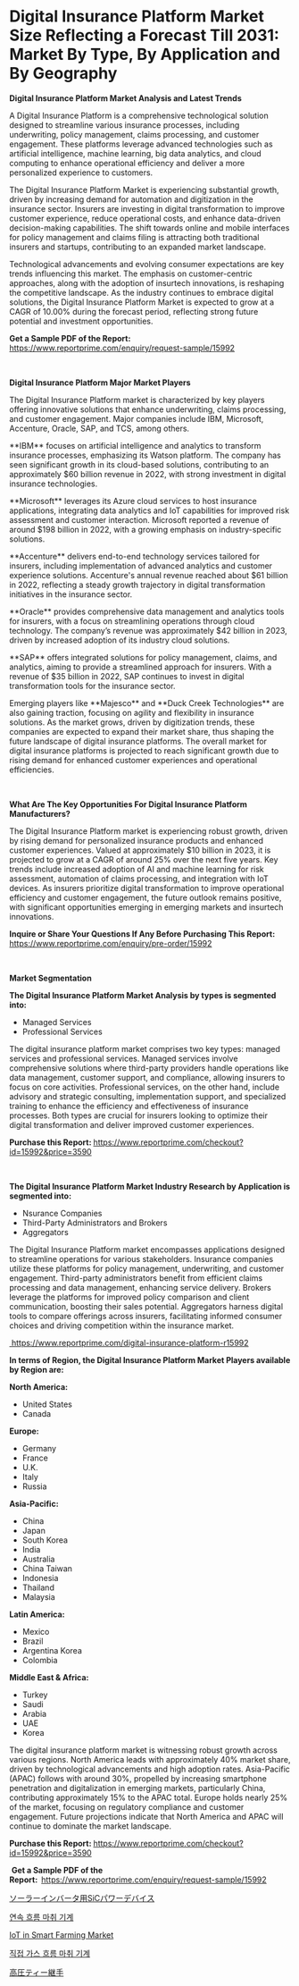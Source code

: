 <p><h1>Digital Insurance Platform Market Size Reflecting a Forecast Till 2031: Market By Type, By Application and By Geography</h1></p><p><strong>Digital Insurance Platform Market Analysis and Latest Trends</strong></p>
<p><p>A Digital Insurance Platform is a comprehensive technological solution designed to streamline various insurance processes, including underwriting, policy management, claims processing, and customer engagement. These platforms leverage advanced technologies such as artificial intelligence, machine learning, big data analytics, and cloud computing to enhance operational efficiency and deliver a more personalized experience to customers.</p><p>The Digital Insurance Platform Market is experiencing substantial growth, driven by increasing demand for automation and digitization in the insurance sector. Insurers are investing in digital transformation to improve customer experience, reduce operational costs, and enhance data-driven decision-making capabilities. The shift towards online and mobile interfaces for policy management and claims filing is attracting both traditional insurers and startups, contributing to an expanded market landscape.</p><p>Technological advancements and evolving consumer expectations are key trends influencing this market. The emphasis on customer-centric approaches, along with the adoption of insurtech innovations, is reshaping the competitive landscape. As the industry continues to embrace digital solutions, the Digital Insurance Platform Market is expected to grow at a CAGR of 10.00% during the forecast period, reflecting strong future potential and investment opportunities.</p></p>
<p><strong>Get a Sample PDF of the Report:&nbsp;</strong> <a href="https://www.reportprime.com/enquiry/request-sample/15992">https://www.reportprime.com/enquiry/request-sample/15992</a></p>
<p>&nbsp;</p>
<p><strong>Digital Insurance Platform Major Market Players</strong></p>
<p><p>The Digital Insurance Platform market is characterized by key players offering innovative solutions that enhance underwriting, claims processing, and customer engagement. Major companies include IBM, Microsoft, Accenture, Oracle, SAP, and TCS, among others.</p><p>**IBM** focuses on artificial intelligence and analytics to transform insurance processes, emphasizing its Watson platform. The company has seen significant growth in its cloud-based solutions, contributing to an approximately $60 billion revenue in 2022, with strong investment in digital insurance technologies.</p><p>**Microsoft** leverages its Azure cloud services to host insurance applications, integrating data analytics and IoT capabilities for improved risk assessment and customer interaction. Microsoft reported a revenue of around $198 billion in 2022, with a growing emphasis on industry-specific solutions.</p><p>**Accenture** delivers end-to-end technology services tailored for insurers, including implementation of advanced analytics and customer experience solutions. Accenture's annual revenue reached about $61 billion in 2022, reflecting a steady growth trajectory in digital transformation initiatives in the insurance sector.</p><p>**Oracle** provides comprehensive data management and analytics tools for insurers, with a focus on streamlining operations through cloud technology. The company’s revenue was approximately $42 billion in 2023, driven by increased adoption of its industry cloud solutions.</p><p>**SAP** offers integrated solutions for policy management, claims, and analytics, aiming to provide a streamlined approach for insurers. With a revenue of $35 billion in 2022, SAP continues to invest in digital transformation tools for the insurance sector.</p><p>Emerging players like **Majesco** and **Duck Creek Technologies** are also gaining traction, focusing on agility and flexibility in insurance solutions. As the market grows, driven by digitization trends, these companies are expected to expand their market share, thus shaping the future landscape of digital insurance platforms. The overall market for digital insurance platforms is projected to reach significant growth due to rising demand for enhanced customer experiences and operational efficiencies.</p></p>
<p>&nbsp;</p>
<p><strong>What Are The Key Opportunities For Digital Insurance Platform Manufacturers?</strong></p>
<p><p>The Digital Insurance Platform market is experiencing robust growth, driven by rising demand for personalized insurance products and enhanced customer experiences. Valued at approximately $10 billion in 2023, it is projected to grow at a CAGR of around 25% over the next five years. Key trends include increased adoption of AI and machine learning for risk assessment, automation of claims processing, and integration with IoT devices. As insurers prioritize digital transformation to improve operational efficiency and customer engagement, the future outlook remains positive, with significant opportunities emerging in emerging markets and insurtech innovations.</p></p>
<p><strong>Inquire or Share Your Questions If Any Before Purchasing This Report:</strong> <a href="https://www.reportprime.com/enquiry/pre-order/15992">https://www.reportprime.com/enquiry/pre-order/15992</a></p>
<p>&nbsp;</p>
<p><strong>Market Segmentation</strong></p>
<p><strong>The Digital Insurance Platform Market Analysis by types is segmented into:</strong></p>
<p><ul><li>Managed Services</li><li>Professional Services</li></ul></p>
<p><p>The digital insurance platform market comprises two key types: managed services and professional services. Managed services involve comprehensive solutions where third-party providers handle operations like data management, customer support, and compliance, allowing insurers to focus on core activities. Professional services, on the other hand, include advisory and strategic consulting, implementation support, and specialized training to enhance the efficiency and effectiveness of insurance processes. Both types are crucial for insurers looking to optimize their digital transformation and deliver improved customer experiences.</p></p>
<p><strong>Purchase this Report:&nbsp;</strong><a href="https://www.reportprime.com/checkout?id=15992&price=3590">https://www.reportprime.com/checkout?id=15992&price=3590</a></p>
<p>&nbsp;</p>
<p><strong>The Digital Insurance Platform Market Industry Research by Application is segmented into:</strong></p>
<p><ul><li>Nsurance Companies</li><li>Third-Party Administrators and Brokers</li><li>Aggregators</li></ul></p>
<p><p>The Digital Insurance Platform market encompasses applications designed to streamline operations for various stakeholders. Insurance companies utilize these platforms for policy management, underwriting, and customer engagement. Third-party administrators benefit from efficient claims processing and data management, enhancing service delivery. Brokers leverage the platforms for improved policy comparison and client communication, boosting their sales potential. Aggregators harness digital tools to compare offerings across insurers, facilitating informed consumer choices and driving competition within the insurance market.</p></p>
<p><a href="https://www.reportprime.com/digital-insurance-platform-r15992">&nbsp;https://www.reportprime.com/digital-insurance-platform-r15992</a></p>
<p><strong>In terms of Region, the Digital Insurance Platform Market Players available by Region are:</strong></p>
<p>
    <p> <strong> North America: </strong>
        <ul>
            <li>United States</li>
            <li>Canada</li>
        </ul>
        </p> 
    <p> <strong> Europe: </strong>
        <ul>
            <li>Germany</li>
            <li>France</li>
            <li>U.K.</li>
            <li>Italy</li>
            <li>Russia</li>
        </ul>
        </p> 
    <p> <strong> Asia-Pacific: </strong>
        <ul>
            <li>China</li>
            <li>Japan</li>
            <li>South Korea</li>
            <li>India</li>
            <li>Australia</li>
            <li>China Taiwan</li>
            <li>Indonesia</li>
            <li>Thailand</li>
            <li>Malaysia</li>
        </ul>
        </p> 
    <p> <strong> Latin America: </strong>
        <ul>
            <li>Mexico</li>
            <li>Brazil</li>
            <li>Argentina Korea</li>
            <li>Colombia</li>
        </ul>
        </p> 
    <p> <strong> Middle East & Africa: </strong>
        <ul>
            <li>Turkey</li>
            <li>Saudi</li>
            <li>Arabia</li>
            <li>UAE</li>
            <li>Korea</li>
        </ul>
    </p>
    </p>
<p><p>The digital insurance platform market is witnessing robust growth across various regions. North America leads with approximately 40% market share, driven by technological advancements and high adoption rates. Asia-Pacific (APAC) follows with around 30%, propelled by increasing smartphone penetration and digitalization in emerging markets, particularly China, contributing approximately 15% to the APAC total. Europe holds nearly 25% of the market, focusing on regulatory compliance and customer engagement. Future projections indicate that North America and APAC will continue to dominate the market landscape.</p></p>
<p><strong>Purchase this Report: </strong><a href="https://www.reportprime.com/checkout?id=15992&price=3590">https://www.reportprime.com/checkout?id=15992&price=3590</a></p>
<p>&nbsp;<strong>Get a Sample PDF of the Report:&nbsp;&nbsp;</strong><a href="https://www.reportprime.com/enquiry/request-sample/15992">https://www.reportprime.com/enquiry/request-sample/15992</a></p>
<p><strong></strong></p>
<p><p><a href="https://medium.com/@durgin521/sic-power-devices-for-solar-inverter-3861a582d694">ソーラーインバータ用SiCパワーデバイス</a></p><p><a href="https://medium.com/@terrellmend76/%EC%84%B8%EA%B3%84-continuous-flow-anaesthetic-machine-market-%EC%9D%80-2024%EC%97%90%EC%84%9C-2031%EB%A1%9C-%EC%97%B0%ED%8F%89%EA%B7%A0-%EC%A6%9D%EA%B0%80%EC%9C%A8%EC%9D%84-%EB%B3%B4%EC%9D%BC-%EA%B2%83%EC%9C%BC%EB%A1%9C-%EC%98%88%EC%83%81%EB%90%A9%EB%8B%88%EB%8B%A4-4a0b5403d859">연속 흐름 마취 기계</a></p><p><a href="https://issuu.com/reportprime-2/docs/iot-in-smart-farming-market-size-20_6bd79cbf3f0fb3">IoT in Smart Farming Market</a></p><p><a href="https://medium.com/@terrellmend76/%EA%B8%80%EB%A1%9C%EB%B2%8C-%EC%A7%81%EC%A0%91-%EA%B0%80%EC%8A%A4-%ED%9D%90%EB%A6%84-%EB%A7%88%EC%B7%A8%EA%B8%B0-%EC%8B%9C%EC%9E%A5-%ED%8A%B8%EB%A0%8C%EB%93%9C-%EB%B6%84%EC%84%9D-%EB%B0%8F-%ED%96%A5%ED%9B%84-%EC%84%B1%EC%9E%A5-%EC%A0%84%EB%A7%9D-2024-2031-743ae82cbf61">직접 가스 흐름 마취 기계</a></p><p><a href="https://medium.com/@durgin521/high-pressure-tee-fitting-market-%E3%81%AF-%E3%82%B3%E3%82%B9%E3%83%88%E7%AE%A1%E7%90%86%E3%81%A8%E5%8A%B9%E7%8E%87%E5%90%91%E4%B8%8A%E3%82%92%E5%84%AA%E5%85%88%E3%81%97%E3%81%BE%E3%81%99-%E3%81%95%E3%82%89%E3%81%AB-%E5%A0%B1%E5%91%8A%E6%9B%B8%E3%81%AF%E5%B8%82%E5%A0%B4%E3%81%AE%E9%9C%80%E8%A6%81%E9%9D%A2%E3%81%A8%E4%BE%9B%E7%B5%A6%E9%9D%A2%E3%81%AE%E4%B8%A1%E6%96%B9%E3%82%92%E3%82%AB%E3%83%90%E3%83%BC%E3%81%97%E3%81%A6%E3%81%84%E3%81%BE%E3%81%99-high-pressure-1d9d89613ebc">高圧ティー継手</a></p></p>